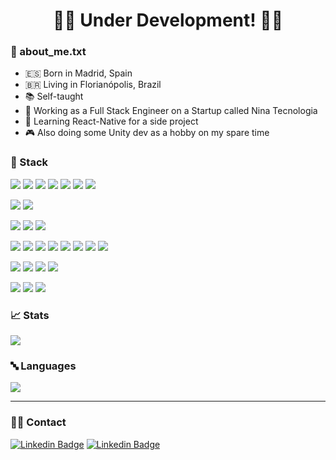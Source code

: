 
<h1 align="center"> 
	👷‍♂️ Under Development! 👷‍♀️
</h1>

### 📝 about_me.txt

- 🇪🇸 Born in Madrid, Spain
- 🇧🇷 Living in Florianópolis, Brazil
- 📚 Self-taught
- 🔭 Working as a Full Stack Engineer on a Startup called Nina Tecnologia
- 🌱 Learning React-Native for a side project
- 🎮 Also doing some Unity dev as a hobby on my spare time

### 🔋 Stack


[![](https://img.shields.io/badge/-Java-373737?&logo=Java&logoColor=B62829)](#)
[![](https://img.shields.io/badge/-C%23-373737?&logo=C%20sharp&logoColor=68217A)](#)
[![](https://img.shields.io/badge/-JavaScript-373737?&logo=JavaScript&logoColor=ddc508)](#)
[![](https://img.shields.io/badge/-HTML5-373737?&logo=html5)](#)
[![](https://img.shields.io/badge/-CSS-373737?&logo=css3&logoColor=1572B6)](#)
[![](https://img.shields.io/badge/-C-373737?&logo=c)](#)
[![](https://img.shields.io/badge/-C%2B%2B-373737?&logo=c%2B%2B)](#)


[![](https://img.shields.io/badge/-MySql-373737?&logo=MySQL)](#)
[![](https://img.shields.io/badge/-PostgreSql-373737?&logo=postgresql)](#)


[![](https://img.shields.io/badge/-IntellJ-373737?&logo=IntelliJ%20IDEA)](#)
[![](https://img.shields.io/badge/-Rider-373737?&logo=Rider)](#)
[![](https://img.shields.io/badge/-Eclipse-373737?&logo=eclipseide&logoColor=2C2255)](#)


[![](https://img.shields.io/badge/-JQuery-373737?&logo=jquery)](#)
[![](https://img.shields.io/badge/-Bootstrap-373737?&logo=bootstrap)](#)
[![](https://img.shields.io/badge/-Hibernate-373737?&logo=hibernate)](#)
[![](https://img.shields.io/badge/-Swagger-373737?&logo=swagger)](#)
[![](https://img.shields.io/badge/-Selenium-373737?&logo=selenium)](#)
[![](https://img.shields.io/badge/-Node-373737?&logo=node.js)](#)
[![](https://img.shields.io/badge/-React%20Native-373737?&logo=React)](#)
[![](https://img.shields.io/badge/-Spring-373737?&logo=spring)](#)


[![](https://img.shields.io/badge/-Git-373737?&logo=git)](#)
[![](https://img.shields.io/badge/-Github-373737?&logo=github)](#)
[![](https://img.shields.io/badge/-Gitlab-373737?&logo=gitlab)](#)
[![](https://img.shields.io/badge/-SVN-373737?&logo=subversion)](#)


[![](https://img.shields.io/badge/-Unity-373737?&logo=unity)](#)
[![](https://img.shields.io/badge/-3DS%20Max-373737?&logo=autodesk)](#)
[![](https://img.shields.io/badge/-PS-373737?&logo=adobe%20photoshop)](#)

### 📈 Stats 
 
[![](https://github-readme-stats.vercel.app/api?username=cristiancll&theme=vision-friendly-dark&show_icons=true&custom_title=Cristian%20Github%20Stats&include_all_commits=true)](#)

### 🔤 Languages 
[![](https://github-readme-stats.vercel.app/api/top-langs/?username=cristiancll&layout=compact&theme=vision-friendly-dark&hide=html,css)](#)


<hr>

### 👨‍💻 Contact
[![Linkedin Badge](https://img.shields.io/badge/-LinkedIn-blue?style=flat-square&logo=Linkedin&logoColor=white&link=https://www.linkedin.com/in/cristiancll/)](https://www.linkedin.com/in/cristiancll/)
[![Linkedin Badge](https://img.shields.io/badge/-Twitter-blue?style=flat-square&logo=Twitter&logoColor=white&link=https://twitter.com/cristiancll)](https://twitter.com/cristiancll)
